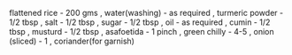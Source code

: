 flattened rice - 200 gms ,
water(washing) - as required ,
turmeric powder - 1/2 tbsp ,
salt - 1/2 tbsp ,
sugar - 1/2 tbsp ,
oil - as required ,
cumin -  1/2 tbsp ,
musturd - 1/2 tbsp ,
asafoetida - 1 pinch ,
green chilly - 4-5 ,
onion (sliced) - 1 ,
coriander(for garnish) 
